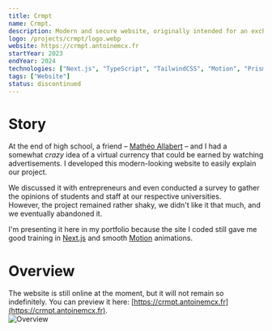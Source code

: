 ```yaml
---
title: Crmpt
name: Crmpt.
description: Modern and secure website, originally intended for an exchangable virtual currency.
logo: /projects/crmpt/logo.webp
website: https://crmpt.antoinemcx.fr
startYear: 2023
endYear: 2024
technologies: ["Next.js", "TypeScript", "TailwindCSS", "Motion", "Prisma"]
tags: ["Website"]
status: discontinued
---
```


# Story

At the end of high school, a friend – [Mathéo Allabert](https://matheoallabert.com/) – and I had a somewhat *crazy* idea of a virtual currency that could be earned by watching advertisements.
I developed this modern-looking website to easily explain our project.

We discussed it with entrepreneurs and even conducted a survey to gather the opinions of students and staff at our respective universities.  
However, the project remained rather shaky, we didn't like it that much, and we eventually abandoned it.

I'm presenting it here in my portfolio because the site I coded still gave me good training in [Next.js](https://nextjs.org/) and smooth [Motion](https://motion.dev/) animations.

# Overview

The website is still online at the moment, but it will not remain so indefinitely. You can preview it here: [https://crmpt.antoinemcx.fr](https://crmpt.antoinemcx.fr).  
![Overview](/projects/crmpt/en_overview.png)
